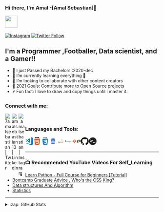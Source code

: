 ### Hi there, I'm Amal -[Amal Sebastian]👋

<img src="https://media.giphy.com/media/vFKqnCdLPNOKc/giphy.gif" width="40" height="40" />

[![Instagram](https://img.shields.io/website?label=Instagram&style=for-the-badge&url=https%3A%2F%2Finstagram.com/_amalsebastian)](https://instagram.com/_amalsebastian)
[![Twitter Follow](https://img.shields.io/twitter/follow/7amalsebastian?color=1DA1F2&logo=twitter&style=for-the-badge)](https://twitter.com/intent/follow?original_referer=https%3A%2F%2Fgithub.com%2F7amalsebastian&screen_name=amalsebastian)

## I'm a Programmer ,Footballer, Data scientist, and a Gamer!!

- 🔭 I just Passed my Bachelors :2020-dec
- 🌱 I’m currently learning everything 🤣
- 👯 I’m looking to collaborate with other content creators
- 🥅 2021 Goals: Contribute more to Open Source projects
- ⚡ Fun fact: I love to draw and copy things until i master it.

### Connect with me:

[<img align="left" alt="7amalsebastian | Twitter" width="22px" src="https://cdn.jsdelivr.net/npm/simple-icons@v3/icons/twitter.svg" />][twitter]
[<img align="left" alt="amalsebastian13 | LinkedIn" width="22px" src="https://cdn.jsdelivr.net/npm/simple-icons@v3/icons/linkedin.svg" />][linkedin]
[<img align="left" alt="_amalsebastian | Instagram" width="22px" src="https://cdn.jsdelivr.net/npm/simple-icons@v3/icons/instagram.svg" />][instagram]

<br />

### Languages and Tools:

<img align="left" alt="Visual Studio Code" width="26px" src="https://raw.githubusercontent.com/github/explore/80688e429a7d4ef2fca1e82350fe8e3517d3494d/topics/visual-studio-code/visual-studio-code.png" />
<img align="left" alt="HTML5" width="26px" src="https://raw.githubusercontent.com/github/explore/80688e429a7d4ef2fca1e82350fe8e3517d3494d/topics/html/html.png" />
<img align="left" alt="CSS3" width="26px" src="https://raw.githubusercontent.com/github/explore/80688e429a7d4ef2fca1e82350fe8e3517d3494d/topics/css/css.png" />
<img align="left" alt="SQL" width="26px" src="https://raw.githubusercontent.com/github/explore/80688e429a7d4ef2fca1e82350fe8e3517d3494d/topics/sql/sql.png" />
<img align="left" alt="MySQL" width="26px" src="https://raw.githubusercontent.com/github/explore/80688e429a7d4ef2fca1e82350fe8e3517d3494d/topics/mysql/mysql.png" />
<img align="left" alt="MongoDB" width="26px" src="https://raw.githubusercontent.com/github/explore/80688e429a7d4ef2fca1e82350fe8e3517d3494d/topics/mongodb/mongodb.png" />
<img align="left" alt="Git" width="26px" src="https://raw.githubusercontent.com/github/explore/80688e429a7d4ef2fca1e82350fe8e3517d3494d/topics/git/git.png" />
<img align="left" alt="GitHub" width="26px" src="https://raw.githubusercontent.com/github/explore/78df643247d429f6cc873026c0622819ad797942/topics/github/github.png" />
<img align="left" alt="Terminal" width="26px" src="https://raw.githubusercontent.com/github/explore/80688e429a7d4ef2fca1e82350fe8e3517d3494d/topics/terminal/terminal.png" />


<br />
<br />

---

### 📺 Recommended YouTube Videos For Self_Learning

<!-- YOUTUBE:START -->
- [ Learn Python - Full Course for Beginners [Tutorial]](https://youtube.com/playlist?list=PLWKjhJtqVAbnqBxcdjVGgT3uVR10bzTEB)
- [Bootcamp Graduate Advice , Who's the CSS King? ](https://www.youtube.com/watch?v=F6KzVOrhEXw)
- [Data structures And Algorithm ](https://youtube.com/playlist?list=PLu0W_9lII9ahIappRPN0MCAgtOu3lQjQi)
- [Statistics ](https://youtu.be/Vfo5le26IhY)

<!-- YOUTUBE:END -->

---

<details>
  <summary>:zap: GitHub Stats</summary>

  <img align="left" alt="Amal Sebastian's GitHub Stats" src="https://github-readme-stats.vercel.app/api?username=amalsebastian7&show_icons=true&hide_border=true" />

</details>

[twitter]: https://twitter.com/7amalsebastian
[instagram]: https://instagram.com/_amalsebastian
[linkedin]: https://linkedin.com/in/amalsebastian13
